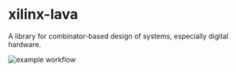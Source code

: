 # xilinx-lava
A library for combinator-based design of systems, especially digital hardware.

![example workflow](https://github.com/satnam6502/xilinx-lava/actions/workflows/haskell.yml/badge.svg)
